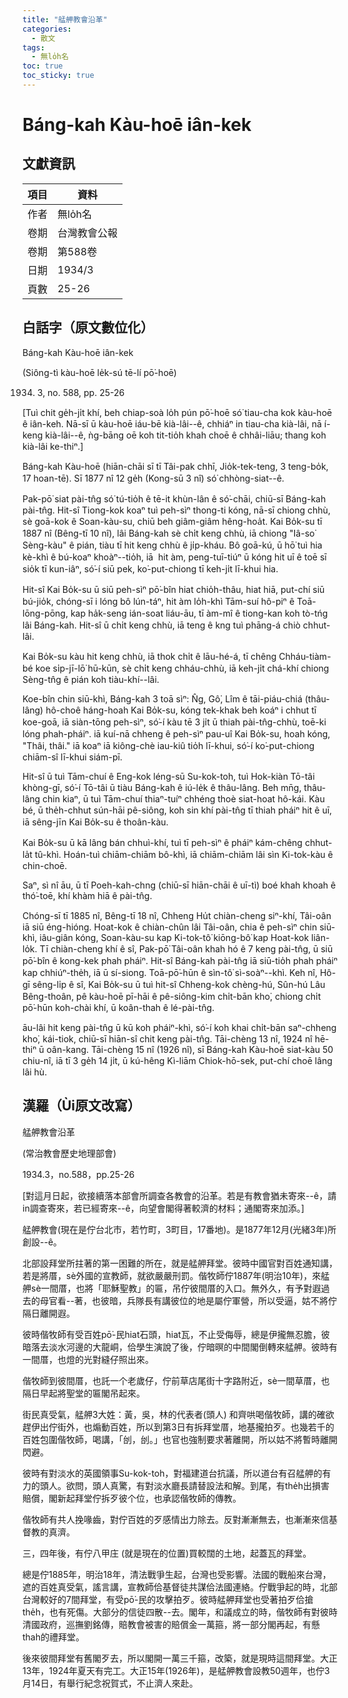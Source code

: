 ```yaml
---
title: "艋舺教會沿革"
categories:
  - 散文
tags:
  - 無lo̍h名
toc: true
toc_sticky: true
---
```


# Báng-kah Kàu-hoē iân-kek

## 文獻資訊

| 項目 | 資料 |
|---|---|
| 作者 | 無lo̍h名 |
| 卷期 | 台灣教會公報 |
| 卷期 | 第588卷 |
| 日期 | 1934/3 |
| 頁數 | 25-26 |

## 白話字（原文數位化）

Báng-kah Kàu-hoē iân-kek

(Siông-tì kàu-hoē le̍k-sú tē-lí pō͘-hoē)

1934. 3, no. 588, pp. 25-26

[Tuì chit ge̍h-ji̍t khí, beh chiap-soà lo̍h pún pō͘-hoē só͘ tiau-cha kok kàu-hoē ê iân-keh. Nā-sī ū kàu-hoē iáu-bē kià-lâi--ê, chhiáⁿ in tiau-cha kià-lâi, nā í-keng kià-lâi--ê, ǹg-bāng oē koh tit-tio̍h khah choē ê chhâi-liāu; thang koh kià-lâi ke-thiⁿ.]

Báng-kah Kàu-hoē (hiān-chāi sī tī Tâi-pak chhī, Jio̍k-tek-teng, 3 teng-bo̍k, 17 hoan-tē). Sī 1877 nî 12 ge̍h (Kong-sū 3 nî) só͘ chhòng-siat--ê.

Pak-pō͘ siat pài-tn̂g só͘ tú-tio̍h ê tē-it khùn-lân ê só͘-chāi, chiū-sī Báng-kah pài-tn̂g. Hit-sî Tiong-kok koaⁿ tuì peh-sìⁿ thong-ti kóng, nā-sī chiong chhù, sè goā-kok ê Soan-kàu-su, chiū beh giâm-giâm hêng-hoa̍t. Kai Bo̍k-su tī 1887 nî (Bêng-tī 10 nî), lâi Báng-kah sè chi̍t keng chhù, iā chiong "Iâ-so͘ Sèng-kàu" ê pián, tiàu tī hit keng chhù ê ji̍p-kháu. Bô goā-kú, ū hō͘ tuì hia kè-khì ê bú-koaⁿ khoàⁿ--tio̍h, iā  hit àm, peng-tuī-tiúⁿ ū kóng hit uī ê toē sī sio̍k tī kun-iâⁿ, só͘-í siū pek, ko͘-put-chiong tī keh-ji̍t lī-khui hia.

Hit-sî Kai Bo̍k-su ū siū peh-sìⁿ pō͘-bîn hiat chio̍h-thâu, hiat hiā, put-chí siū bú-jio̍k, chóng-sī i lóng bô lún-táⁿ, hit àm lo̍h-khì Tām-suí hô-piⁿ ê Toā-lōng-pōng, kap ha̍k-seng ián-soat liáu-āu, tī àm-mî ê tiong-kan koh tò-tńg lâi Báng-kah. Hit-sî ū chi̍t keng chhù, iā teng ê kng tuì phāng-á chiò chhut-lâi.

Kai Bo̍k-su kàu hit keng chhù, iā thok chi̍t ê lāu-hé-á, tī chêng Chháu-tiàm-bé koe si̍p-jī-lō͘ hū-kūn, sè chi̍t keng chháu-chhù, iā keh-ji̍t chá-khí chiong Sèng-tn̂g ê pián koh tiàu-khí--lâi.

Koe-bîn chin siū-khì, Báng-kah 3 toā sìⁿ: N̂g, Gô͘, Lîm ê tāi-piáu-chiá (thâu-lâng) hô-choê háng-hoah Kai Bo̍k-su, kóng tek-khak beh koáⁿ i chhut tī koe-goā, iā siàn-tōng peh-sìⁿ, só͘-í kàu tē 3 ji̍t ū thiah pài-tn̂g-chhù, toē-ki lóng phah-pháiⁿ. iā kuí-nā chheng ê peh-sìⁿ pau-uî Kai Bo̍k-su, hoah kóng, "Thâi, thâi." iā koaⁿ iā kiông-chè iau-kiû tio̍h lī-khui, só͘-í ko͘-put-chiong chiām-sî lī-khui siám-pī.

Hit-sî ū tuì Tām-chuí ê Eng-kok léng-sū Su-kok-toh, tuì Hok-kiàn Tō-tâi khòng-gī, só͘-í Tō-tâi ū tiàu Báng-kah ê iú-le̍k ê thâu-lâng. Beh mn̄g, thâu-lâng chin kiaⁿ, ū tuì Tām-chuí thiaⁿ-tuíⁿ chhéng thoè siat-hoat hô-kái. Kàu bé, ū the̍h-chhut sún-hāi pê-siông, koh sin khí pài-tn̂g tī thiah pháiⁿ hit ê uī, iā sêng-jīn Kai Bo̍k-su ê thoân-kàu.

Kai Bo̍k-su ū kā lâng bán chhuì-khí, tuì tī peh-sìⁿ ê pháiⁿ kám-chêng chhut-la̍t tû-khì. Hoán-tuì chiām-chiām bô-khì, iā chiām-chiām lâi sìn Ki-tok-kàu ê chin-choē.

Saⁿ, sì nî āu, ū tī Poeh-kah-chng (chiū-sī hiān-chāi ê uī-tì) boé khah khoah ê thó͘-toē, khí khàm hiā ê pài-tn̂g.

Chóng-sī tī 1885 nî, Bêng-tī 18 nî, Chheng Hu̍t chiàn-cheng siⁿ-khí, Tâi-oân iā siū éng-hióng. Hoat-kok ê chiàn-chûn lâi Tâi-oân, chia ê peh-sìⁿ chin siū-khì, iâu-giân kóng, Soan-kàu-su kap Ki-tok-tô͘ kiōng-bô͘ kap Hoat-kok liân-lo̍k. Tī chiàn-cheng khí ê sî, Pak-pō͘ Tâi-oân khah hó ê 7 keng pài-tn̂g, ū siū pō͘-bîn ê kong-kek phah pháiⁿ. Hit-sî Báng-kah pài-tn̂g iā siū-tio̍h phah pháiⁿ kap chhiúⁿ-the̍h, iā ū sí-siong. Toā-pō͘-hūn ê sìn-tô͘ sì-soàⁿ--khì. Keh nî, Hô-gī sêng-li̍p ê sî, Kai Bo̍k-su ū tuì hit-sî Chheng-kok chèng-hú, Sûn-hú Lâu Bêng-thoân, pê kàu-hoē pī-hāi ê pê-siông-kim chi̍t-bān kho͘, chiong chi̍t pō͘-hūn koh-chài khí, ū koân-thah ê lé-pài-tn̂g.

āu-lâi hit keng pài-tn̂g ū kū koh pháiⁿ-khì, só͘-í koh khai chi̍t-bān saⁿ-chheng kho͘, kái-tiok, chiū-sī hiān-sî chit keng pài-tn̂g. Tāi-chèng 13 nî, 1924 nî hē-thiⁿ ū oân-kang. Tāi-chèng 15 nî (1926 nî), sī Báng-kah Kàu-hoē siat-kàu 50 chiu-nî, iā tī 3 ge̍h 14 ji̍t, ū kú-hêng Kì-liām Chiok-hō-sek, put-chí choē lâng lâi hù.

## 漢羅（Ùi原文改寫）

艋舺教會沿革

(常治教會歷史地理部會)

1934.3，no.588，pp.25-26

[對這月日起，欲接續落本部會所調查各教會的沿革。若是有教會猶未寄來--ê，請in調查寄來，若已經寄來--ê，向望會閣得著較濟的材料；通閣寄來加添。]

艋舺教會(現在是佇台北市，若竹町，3町目，17番地)。是1877年12月(光緒3年)所創設--ê。

北部設拜堂所拄著的第一困難的所在，就是艋舺拜堂。彼時中國官對百姓通知講，若是將厝，sè外國的宣教師，就欲嚴嚴刑罰。偕牧師佇1887年(明治10年)，來艋舺sè一間厝，也將「耶穌聖教」的匾，吊佇彼間厝的入口。無外久，有予對遐過去的母官看--著，也彼暗，兵隊長有講彼位的地是屬佇軍營，所以受逼，姑不將佇隔日離開遐。

彼時偕牧師有受百姓pō͘-民hiat石頭，hiat瓦，不止受侮辱，總是伊攏無忍膽，彼暗落去淡水河邊的大龍峒，佮學生演說了後，佇暗暝的中間閣倒轉來艋舺。彼時有一間厝，也燈的光對縫仔照出來。

偕牧師到彼間厝，也託一个老歲仔，佇前草店尾街十字路附近，sè一間草厝，也隔日早起將聖堂的匾閣吊起來。

街民真受氣，艋舺3大姓：黃，吳，林的代表者(頭人) 和齊哄喝偕牧師，講的確欲趕伊出佇街外，也煽動百姓，所以到第3日有拆拜堂厝，地基攏拍歹。也幾若千的百姓包圍偕牧師，喝講，「刣，刣。」也官也強制要求著離開，所以姑不將暫時離開閃避。

彼時有對淡水的英國領事Su-kok-toh，對福建道台抗議，所以道台有召艋舺的有力的頭人。欲問，頭人真驚，有對淡水廳長請替設法和解。到尾，有the̍h出損害賠償，閣新起拜堂佇拆歹彼个位，也承認偕牧師的傳教。

偕牧師有共人挽喙齒，對佇百姓的歹感情出力除去。反對漸漸無去，也漸漸來信基督教的真濟。

三，四年後，有佇八甲庄 (就是現在的位置)買較闊的土地，起蓋瓦的拜堂。

總是佇1885年，明治18年，清法戰爭生起，台灣也受影響。法國的戰船來台灣，遮的百姓真受氣，謠言講，宣教師佮基督徒共謀佮法國連絡。佇戰爭起的時，北部台灣較好的7間拜堂，有受pō͘-民的攻擊拍歹。彼時艋舺拜堂也受著拍歹佮搶the̍h，也有死傷。大部分的信徒四散--去。閣年，和議成立的時，偕牧師有對彼時清國政府，巡撫劉銘傳，賠教會被害的賠償金一萬箍，將一部分閣再起，有懸thah的禮拜堂。

後來彼間拜堂有舊閣歹去，所以閣開一萬三千箍，改築，就是現時這間拜堂。大正13年，1924年夏天有完工。大正15年(1926年)，是艋舺教會設教50週年，也佇3月14日，有舉行紀念祝賀式，不止濟人來赴。
